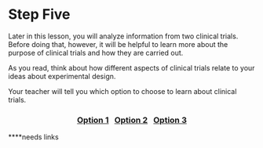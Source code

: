 # Step Five

Later in this lesson, you will analyze information from two clinical trials. Before doing that, however, it will be helpful to learn more about the purpose of clinical trials and how they are carried out.

As you read, think about how different aspects of clinical trials relate to your ideas about experimental design.

Your teacher will tell you which option to choose to learn about clinical trials. 

### <div align="center">[Option 1]()&nbsp;&nbsp;&nbsp;[Option 2]()&nbsp;&nbsp;&nbsp;[Option 3]()</div>
****needs links